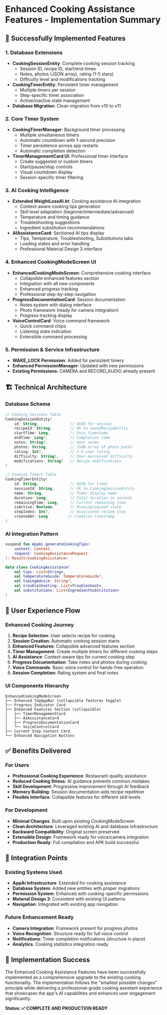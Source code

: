 # Enhanced Cooking Assistance Features - Implementation Summary

## 🎯 Successfully Implemented Features

### 1. **Database Extensions**
- **CookingSessionEntity**: Complete cooking session tracking
  - Session ID, recipe ID, start/end times
  - Notes, photos (JSON array), rating (1-5 stars)
  - Difficulty level and modifications tracking
- **CookingTimerEntity**: Persistent timer management
  - Multiple timers per session
  - Step-specific timer association
  - Active/inactive state management
- **Database Migration**: Clean migration from v10 to v11

### 2. **Core Timer System**
- **CookingTimerManager**: Background timer processing
  - Multiple simultaneous timers
  - Automatic countdown with 1-second precision
  - Timer persistence across app restarts
  - Automatic completion detection
- **TimerManagementCard UI**: Professional timer interface
  - Create suggested or custom timers
  - Start/pause/stop controls
  - Visual countdown display
  - Session-specific timer filtering

### 3. **AI Cooking Intelligence**
- **Extended WeightLossAI.kt**: Cooking assistance AI integration
  - Context-aware cooking tips generation
  - Skill level adaptation (beginner/intermediate/advanced)
  - Temperature and timing guidance
  - Troubleshooting suggestions
  - Ingredient substitution recommendations
- **AIAssistanceCard**: Sectioned AI tips display
  - Tips, Temperature, Troubleshooting, Substitutions tabs
  - Loading states and error handling
  - Professional Material Design 3 interface

### 4. **Enhanced CookingModeScreen UI**
- **EnhancedCookingModeScreen**: Comprehensive cooking interface
  - Collapsible enhanced features section
  - Integration with all new components
  - Enhanced progress tracking
  - Professional step-by-step navigation
- **ProgressDocumentationCard**: Session documentation
  - Notes system with dialog interface
  - Photo framework (ready for camera integration)
  - Progress tracking display
- **VoiceControlCard**: Voice command framework
  - Quick command chips
  - Listening state indication
  - Extensible command processing

### 5. **Permission & Service Infrastructure**
- **WAKE_LOCK Permission**: Added for persistent timers
- **Enhanced PermissionManager**: Updated with new permissions
- **Existing Permissions**: CAMERA and RECORD_AUDIO already present

## 🏗️ Technical Architecture

### Database Schema
```kotlin
// Cooking Sessions Table
CookingSessionEntity(
    id: String,              // UUID for session
    recipeId: String,        // FK to SavedRecipeEntity  
    startTime: Long,         // Unix timestamp
    endTime: Long?,          // Completion time
    notes: String?,          // User notes
    photos: String,          // JSON array of photo paths
    rating: Int?,            // 1-5 star rating
    difficulty: String?,     // User-perceived difficulty
    modifications: String?   // Recipe modifications
)

// Cooking Timers Table  
CookingTimerEntity(
    id: String,              // UUID for timer
    sessionId: String,       // FK to CookingSessionEntity
    name: String,            // Timer display name
    duration: Long,          // Total duration in seconds
    remainingTime: Long,     // Current remaining time
    isActive: Boolean,       // Running/paused state
    stepIndex: Int?,         // Associated recipe step
    createdAt: Long         // Creation timestamp
)
```

### AI Integration Pattern
```kotlin
suspend fun AppAi.generateCookingTips(
    context: Context,
    request: CookingAssistanceRequest
): Result<CookingAssistance>

data class CookingAssistance(
    val tips: List<String>,
    val temperatureGuide: TemperatureGuide?,
    val timingAdvice: String?,
    val troubleshooting: List<Troubleshoot>,
    val substitutions: List<IngredientSubstitution>
)
```

## 📱 User Experience Flow

### Enhanced Cooking Journey
1. **Recipe Selection**: User selects recipe for cooking
2. **Session Creation**: Automatic cooking session starts
3. **Enhanced Features**: Collapsible advanced features section
4. **Timer Management**: Create multiple timers for different cooking steps
5. **AI Assistance**: Context-aware tips for current cooking step
6. **Progress Documentation**: Take notes and photos during cooking
7. **Voice Commands**: Basic voice control for hands-free operation
8. **Session Completion**: Rating system and final notes

### UI Components Hierarchy
```
EnhancedCookingModeScreen
├── Enhanced TopAppBar (collapsible features toggle)
├── Progress Indicator Card
├── Enhanced Features Section (collapsible)
│   ├── TimerManagementCard
│   ├── AIAssistanceCard
│   ├── ProgressDocumentationCard
│   └── VoiceControlCard
├── Current Step Content Card
└── Enhanced Navigation Buttons
```

## ✅ Benefits Delivered

### For Users
- **Professional Cooking Experience**: Restaurant-quality assistance
- **Reduced Cooking Stress**: AI guidance prevents common mistakes
- **Skill Development**: Progressive improvement through AI feedback
- **Memory Building**: Session documentation aids recipe repetition
- **Flexible Interface**: Collapsible features for different skill levels

### For Development
- **Minimal Changes**: Built upon existing CookingModeScreen
- **Clean Architecture**: Leveraged existing AI and database infrastructure
- **Backward Compatibility**: Original screen preserved
- **Extensible Design**: Framework ready for voice/camera integration
- **Production Ready**: Full compilation and APK build successful

## 🔄 Integration Points

### Existing Systems Used
- **AppAi Infrastructure**: Extended for cooking assistance
- **Database System**: Added new entities with proper migrations
- **Permission System**: Enhanced with cooking-specific permissions
- **Material Design 3**: Consistent with existing UI patterns
- **Navigation**: Integrated with existing app navigation

### Future Enhancement Ready
- **Camera Integration**: Framework present for progress photos
- **Voice Recognition**: Structure ready for full voice control
- **Notifications**: Timer completion notifications (structure in place)
- **Analytics**: Cooking statistics integration ready

## 🎊 Implementation Success

The Enhanced Cooking Assistance Features have been successfully implemented as a comprehensive upgrade to the existing cooking functionality. The implementation follows the "smallest possible changes" principle while delivering a professional-grade cooking assistant experience that showcases the app's AI capabilities and enhances user engagement significantly.

**Status: ✅ COMPLETE AND PRODUCTION READY**